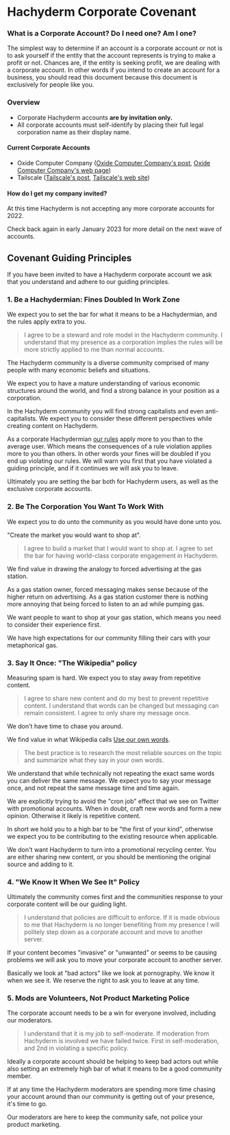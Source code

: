 # Hachyderm Corporate Covenant

### What is a Corporate Account? Do I need one? Am I one?

The simplest way to determine if an account is a corporate account or not is to ask yourself if the entity that the account represents is trying to make a profit or not.
Chances are, if the entity is seeking profit, we are dealing with a corporate account. 
In other words if you intend to create an account for a business, you should read this document because this document is exclusively for people like you.

### Overview

- Corporate Hachyderm accounts **are by invitation only.**
- All corporate accounts must self-identify by placing their full legal
  corporation name as their display name.
  
#### Current Corporate Accounts

* Oxide Computer Company ([Oxide Computer Company's post](https://hachyderm.io/@oxidecomputer/109328522372516771), [Oxide Computer Company's web page](https://oxide.computer/))
* Tailscale ([Tailscale's post](https://hachyderm.io/@tailscale/109354733547660732), [Tailscale's web site](https://tailscale.com/))

#### How do I get my company invited?

At this time Hachyderm is not accepting any more corporate accounts for 2022.

Check back again in early January 2023 for more detail on the next wave of accounts.

## Covenant Guiding Principles

If you have been invited to have a Hachyderm corporate account we ask that you
understand and adhere to our guiding principles.

### 1. Be a Hachydermian: Fines Doubled In Work Zone

We expect you to set the bar for what it means to be a Hachydermian, and the
rules apply extra to you.

> I agree to be a steward and role model in the Hachyderm community. I
> understand that my presence as a corporation implies the rules will be more
> strictly applied to me than normal accounts.

The Hachyderm community is a diverse community comprised of many people with
many economic beliefs and situations.

We expect you to have a mature understanding of various economic structures
around the world, and find a strong balance in your position as a corporation.

In the Hachyderm community you will find strong capitalists and even anti-capitalists.
We expect you to consider these different perspectives while creating content
on Hachyderm.

As a corporate Hachydermian [our rules](https://Hachyderm.io/about/more#rules)
apply more to you than to the average user.
Which means the consequences of a rule violation applies more to you than others.
In other words your fines will be doubled if you end up violating our rules.
We will warn you first that you have violated a guiding principle, and if it
continues we will ask you to leave.

Ultimately you are setting the bar both for Hachyderm users, as well as the
exclusive corporate accounts.

### 2. Be The Corporation You Want To Work With

We expect you to do unto the community as you would have done unto you.

"Create the market you would want to shop at".

> I agree to build a market that I would want to shop at. I agree to set the
> bar for having world-class corporate engagement in Hachyderm.

We find value in drawing the analogy to forced advertising at the gas station.

As a gas station owner, forced messaging makes sense because of the higher
return on advertising.
As a gas station customer there is nothing more annoying that being forced to
listen to an ad while pumping gas.

We want people to want to shop at your gas station, which means you need to
consider their experience first.

We have high expectations for our community filling their cars with your
metaphorical gas.

### 3. Say It Once: "The Wikipedia" policy

Measuring spam is hard. We expect you to stay away from repetitive content.

> I agree to share new content and do my best to prevent repetitive content. I
> understand that words can be changed but messaging can remain consistent. I
> agree to only share my message once.

We don't have time to chase you around.

We find value in what Wikipedia calls [Use our own words](https://en.wikipedia.org/wiki/Wikipedia:Use_our_own_words).

> The best practice is to research the most reliable sources on the topic and
> summarize what they say in your own words.

We understand that while technically not repeating the exact same words you can
deliver the same message.
We expect you to say your message once, and not repeat the same message time
and time again.

We are explicitly trying to avoid the "cron job" effect that we see on Twitter
with promotional accounts.
When in doubt, craft new words and form a new opinion. Otherwise it likely is
repetitive content.

In short we hold you to a high bar to be "the first of your kind", otherwise we
expect you to be contributing to the existing resource when applicable.

We don't want Hachyderm to turn into a promotional recycling center. You are
either sharing new content, or you should be mentioning the original source and
adding to it.

### 4. "We Know It When We See It" Policy

Ultimately the community comes first and the communities response to your
corporate content will be our guiding light.

> I understand that policies are difficult to enforce. If it is made obvious to
> me that Hachyderm is no longer benefiting from my presence I will politely
> step down as a corporate account and move to another server.

If your content becomes "invasive" or "unwanted" or seems to be causing
problems we will ask you to move your corporate account to another server.

Basically we look at "bad actors" like we look at pornography. We know it when
we see it. We reserve the right to ask you to leave at any time.

### 5. Mods are Volunteers, Not Product Marketing Police

The corporate account needs to be a win for everyone involved, including our
moderators.

> I understand that it is my job to self-moderate. If moderation from Hachyderm
> is involved we have failed twice. First in self-moderation, and 2nd in
> violating a specific policy.

Ideally a corporate account should be helping to keep bad actors out while also
setting an extremely high bar of what it means to be a good community member.

If at any time the Hachyderm moderators are spending more time chasing your
account around than our community is getting out of your presence, it's time to
go.

Our moderators are here to keep the community safe, not police your product
marketing.
